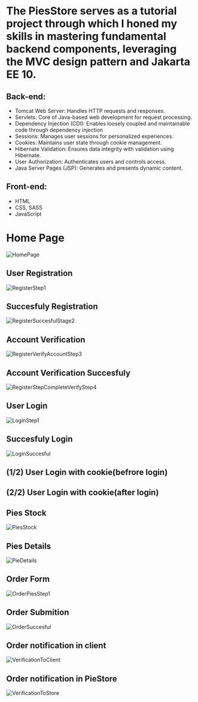 <h1>The PiesStore serves as a tutorial project through which I honed my skills in mastering fundamental backend components, leveraging the MVC design pattern and Jakarta EE 10.</h1>
<h2>Back-end:</h2>
<ul>
  <li>Tomcat Web Server: Handles HTTP requests and responses.</li>
  <li>Servlets: Core of Java-based web development for request processing.</li>
  <li>Dependency Injection (CDI): Enables loosely coupled and maintainable code through dependency injection</li>
  <li>Sessions: Manages user sessions for personalized experiences.</li>
  <li>Cookies: Maintains user state through cookie management.</li>
  <li>Hibernate Validation: Ensures data integrity with validation using Hibernate.</li>
  <li>User Authorization: Authenticates users and controls access.</li>
  <li>Java Server Pages (JSP): Generates and presents dynamic content.</li>
</ul>
<h2>Front-end:</h2>
<ul>
  <li>HTML</li>
  <li>CSS, SASS</li>
  <li>JavaScript</li>
</ul>
<h1>Home Page</h1>

![HomePage](https://github.com/Nikos-Michelis/PieStore/assets/92666389/2fe1490b-fe16-425b-ae6a-a713425eb09c)

<h2>User Registration</h2> 

![RegisterStep1](https://github.com/Nikos-Michelis/PieStore/assets/92666389/5a9d3e1e-70d1-4f0f-a65d-2a02dedd94af)

<h2>Succesfuly Registration</h2>

![RegisterSuccesfulStage2](https://github.com/Nikos-Michelis/PieStore/assets/92666389/a93356ba-2adb-4dff-93cf-de9394ce5275)
<h2>Account Verification</h2>

![RegisterVerifyAccountStep3](https://github.com/Nikos-Michelis/PieStore/assets/92666389/2d51f424-2d52-4ed5-872d-a303aeb9e8a4)

<h2>Account Verification Succesfuly</h2>

![RegisterStepCompleteVerifyStep4](https://github.com/Nikos-Michelis/PieStore/assets/92666389/ba666bd7-2d13-4ca9-9f07-6a3d6becff7d)

<h2>User Login</h2>

![LoginStep1](https://github.com/Nikos-Michelis/PieStore/assets/92666389/099cf44e-19d8-4ccc-981e-dec87b898a7e)

<h2>Succesfuly Login</h2>

![LoginSuccesful](https://github.com/Nikos-Michelis/PieStore/assets/92666389/557c9c64-fe38-40ab-9836-f86f342838da)

<h2>(1/2) User Login with cookie(befrore login)</h2>


<h2>(2/2) User Login with cookie(after login)</h2>


<h2>Pies Stock</h2>

![PiesStock](https://github.com/Nikos-Michelis/PieStore/assets/92666389/0b7f6c61-821f-4dc3-9363-3fdda769db14)

<h2>Pies Details</h2>

![PieDetails](https://github.com/Nikos-Michelis/PieStore/assets/92666389/04f808c8-4662-4bd7-bffe-91b572d660ea)

<h2>Order Form</h2>

![OrderPiesStep1](https://github.com/Nikos-Michelis/PieStore/assets/92666389/6c67858c-6a42-47a3-9b07-8b708e382577)

<h2>Order Submition</h2>

![OrderSuccesful](https://github.com/Nikos-Michelis/PieStore/assets/92666389/1c7522c9-b642-40e6-b7ff-e81cca63401d)

<h2>Order notification in client</h2>

![VerificationToClient](https://github.com/Nikos-Michelis/PieStore/assets/92666389/d4c92fde-1d3d-4f84-bbe5-56e89ae100b7)

<h2>Order notification in PieStore</h2>

![VerificationToStore](https://github.com/Nikos-Michelis/PieStore/assets/92666389/06a0c720-36d9-49e4-bc96-1083cc77be09)
